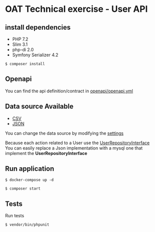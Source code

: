 # OAT Technical exercise - User API

## install dependencies
* PHP 7.2
* Slim 3.1
* php-di 2.0
* Symfony Serializer 4.2

```
$ composer install
```

## Openapi

You can find the api definition/contract in [openapi/openapi.yml](openapi/openapi.yml)


## Data source Available
- [CSV](dataSource/Csv/testtakers.csv)
- [JSON](dataSource/Json/testtakers.json)

You can change the data source by modifying the [settings](config/settings.php)

Because each action related to a User use the [UserRepositoryInterface](src/Repository/User/UserRepositoryInterface.php)  
You can easily replace a Json implementation with a mysql one that implement the **UserRepositoryInterface**


## Run application
```
$ docker-compose up -d
```
```
$ composer start
```
## Tests

Run tests
```
$ vendor/bin/phpunit
```